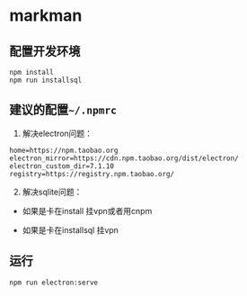 # markman

## 配置开发环境

``` 
npm install
npm run installsql
```

## 建议的配置`~/.npmrc`

1. 解决electron问题：
```
home=https://npm.taobao.org
electron_mirror=https://cdn.npm.taobao.org/dist/electron/
electron_custom_dir=7.1.10
registry=https://registry.npm.taobao.org/
```

2. 解决sqlite问题：

- 如果是卡在install 挂vpn或者用cnpm

- 如果是卡在installsql 挂vpn


## 运行

``` 
npm run electron:serve
```


